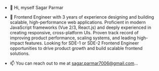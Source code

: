 - 👋 Hi, myself Sagar Parmar
  
- 👀 Frontend Engineer with 3 years of experience designing and building scalable, high-performance web applications. Proficient in modern JavaScript frameworks (Vue 2/3, React.js) and deeply experienced in creating responsive, cross-platform UIs. Proven track record of improving product performance, scaling systems, and leading high-impact features. Looking for SDE-1 or SDE-2 Frontend Engineer opportunities to drive product growth and build scalable frontend solutions.
  
- 📫 You can reach out to me at sagar.parmar7006@gmail.com...

<!---
SagarParmarr/SagarParmarr is a ✨ special ✨ repository because its `README.md` (this file) appears on your GitHub profile.
You can click the Preview link to take a look at your changes.
--->
